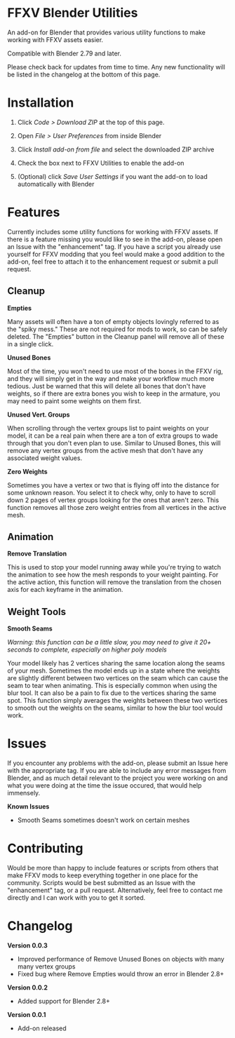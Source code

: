 # FFXV Blender Utilities

An add-on for Blender that provides various utility functions to make working with FFXV assets easier.

Compatible with Blender 2.79 and later.

Please check back for updates from time to time. Any new functionality will be listed in the changelog at the bottom of this page.

# Installation

1. Click *Code > Download ZIP* at the top of this page.

2. Open *File > User Preferences* from inside Blender

3. Click *Install add-on from file* and select the downloaded ZIP archive

4. Check the box next to FFXV Utilities to enable the add-on

5. (Optional) click *Save User Settings* if you want the add-on to load automatically with Blender

# Features

Currently includes some utility functions for working with FFXV assets. If there is a feature missing you would like to see in the add-on, please open an Issue with the "enhancement" tag. If you have a script you already use yourself for FFXV modding that you feel would make a good addition to the add-on, feel free to attach it to the enhancement request or submit a pull request.

## Cleanup

**Empties**

Many assets will often have a ton of empty objects lovingly referred to as the "spiky mess." These are not required for mods to work, so can be safely deleted. The "Empties" button in the Cleanup panel will remove all of these in a single click.

**Unused Bones**

Most of the time, you won't need to use most of the bones in the FFXV rig, and they will simply get in the way and make your workflow much more tedious. Just be warned that this will delete all bones that don't have weights, so if there are extra bones you wish to keep in the armature, you may need to paint some weights on them first.

**Unused Vert. Groups**

When scrolling through the vertex groups list to paint weights on your model, it can be a real pain when there are a ton of extra groups to wade through that you don't even plan to use. Similar to Unused Bones, this will remove any vertex groups from the active mesh that don't have any associated weight values.

**Zero Weights**

Sometimes you have a vertex or two that is flying off into the distance for some unknown reason. You select it to check why, only to have to scroll down 2 pages of vertex groups looking for the ones that aren't zero. This function removes all those zero weight entries from all vertices in the active mesh.

## Animation

**Remove Translation**

This is used to stop your model running away while you're trying to watch the animation to see how the mesh responds to your weight painting. For the active action, this function will remove the translation from the chosen axis for each keyframe in the animation.

## Weight Tools

**Smooth Seams**

*Warning: this function can be a little slow, you may need to give it 20+ seconds to complete, especially on higher poly models*

Your model likely has 2 vertices sharing the same location along the seams of your mesh. Sometimes the model ends up in a state where the weights are slightly different between two vertices on the seam which can cause the seam to tear when animating. This is especially common when using the blur tool. It can also be a pain to fix due to the vertices sharing the same spot. This function simply averages the weights between these two vertices to smooth out the weights on the seams, similar to how the blur tool would work.

# Issues

If you encounter any problems with the add-on, please submit an Issue here with the appropriate tag. If you are able to include any error messages from Blender, and as much detail relevant to the project you were working on and what you were doing at the time the issue occured, that would help immensely.

**Known Issues**
- Smooth Seams sometimes doesn't work on certain meshes

# Contributing

Would be more than happy to include features or scripts from others that make FFXV mods to keep everything together in one place for the community. Scripts would be best submitted as an Issue with the "enhancement" tag, or a pull request. Alternatively, feel free to contact me directly and I can work with you to get it sorted.

# Changelog

**Version 0.0.3**
- Improved performance of Remove Unused Bones on objects with many many vertex groups
- Fixed bug where Remove Empties would throw an error in Blender 2.8+

**Version 0.0.2**
- Added support for Blender 2.8+

**Version 0.0.1**
- Add-on released
